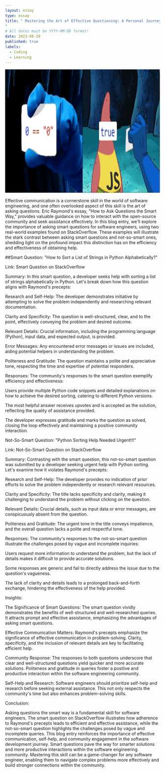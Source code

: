 ```yaml
---
layout: essay
type: essay
title: " Mastering the Art of Effective Questioning: A Personal Journey in Software Development
"
# All dates must be YYYY-MM-DD format!
date: 2023-08-29
published: true
labels:
  - Coding
  - Learning
---
```


<img width="1000px" height="400" class="rounded float-start pe-4" src="../img/difficulty/e10abanner.png">

Effective communication is a cornerstone skill in the world of software engineering, and one often overlooked aspect of this skill is the art of asking questions. Eric Raymond's essay, "How to Ask Questions the Smart Way," provides valuable guidance on how to interact with the open-source community and seek assistance effectively. In this blog entry, we'll explore the importance of asking smart questions for software engineers, using two real-world examples found on StackOverflow. These examples will illustrate the stark contrast between asking smart questions and not-so-smart ones, shedding light on the profound impact this distinction has on the efficiency and effectiveness of obtaining help.

##Smart Question: "How to Sort a List of Strings in Python Alphabetically?"

Link: Smart Question on StackOverflow

Summary:
In this smart question, a developer seeks help with sorting a list of strings alphabetically in Python. Let's break down how this question aligns with Raymond's precepts:

Research and Self-Help: The developer demonstrates initiative by attempting to solve the problem independently and researching relevant documentation.

Clarity and Specificity: The question is well-structured, clear, and to the point, effectively conveying the problem and desired outcome.

Relevant Details: Crucial information, including the programming language (Python), input data, and expected output, is provided.

Error Messages: Any encountered error messages or issues are included, aiding potential helpers in understanding the problem.

Politeness and Gratitude: The question maintains a polite and appreciative tone, respecting the time and expertise of potential responders.

Responses:
The community's responses to the smart question exemplify efficiency and effectiveness:

Users provide multiple Python code snippets and detailed explanations on how to achieve the desired sorting, catering to different Python versions.

The most helpful answer receives upvotes and is accepted as the solution, reflecting the quality of assistance provided.

The developer expresses gratitude and marks the question as solved, closing the loop effectively and maintaining a positive community interaction.

Not-So-Smart Question: "Python Sorting Help Needed Urgent!!!"

Link: Not-So-Smart Question on StackOverflow

Summary:
Contrasting with the smart question, this not-so-smart question was submitted by a developer seeking urgent help with Python sorting. Let's examine how it violates Raymond's precepts:

Research and Self-Help: The developer provides no indication of prior efforts to solve the problem independently or research relevant resources.

Clarity and Specificity: The title lacks specificity and clarity, making it challenging to understand the problem without clicking on the question.

Relevant Details: Crucial details, such as input data or error messages, are conspicuously absent from the question.

Politeness and Gratitude: The urgent tone in the title conveys impatience, and the overall question lacks a polite and respectful tone.

Responses:
The community's responses to the not-so-smart question illustrate the challenges posed by vague and incomplete inquiries:

Users request more information to understand the problem, but the lack of details makes it difficult to provide accurate solutions.

Some responses are generic and fail to directly address the issue due to the question's vagueness.

The lack of clarity and details leads to a prolonged back-and-forth exchange, hindering the effectiveness of the help provided.

Insights:

The Significance of Smart Questions: The smart question vividly demonstrates the benefits of well-structured and well-researched queries. It attracts prompt and effective assistance, emphasizing the advantages of asking smart questions.

Effective Communication Matters: Raymond's precepts emphasize the significance of effective communication in problem-solving. Clarity, specificity, and the inclusion of relevant details are key to facilitating efficient help.

Community Response: The responses to both questions underscore that clear and well-structured questions yield quicker and more accurate solutions. Politeness and gratitude in queries foster a positive and productive interaction within the software engineering community.

Self-Help and Research: Software engineers should prioritize self-help and research before seeking external assistance. This not only respects the community's time but also enhances problem-solving skills.

Conclusion:

Asking questions the smart way is a fundamental skill for software engineers. The smart question on StackOverflow illustrates how adherence to Raymond's precepts leads to efficient and effective assistance, while the not-so-smart question highlights the challenges posed by vague and incomplete queries. This blog entry reinforces the importance of effective communication, self-help, and community engagement in the software development journey. Smart questions pave the way for smarter solutions and more productive interactions within the software engineering community. Mastering this skill can be a game-changer for any software engineer, enabling them to navigate complex problems more effectively and build stronger connections within the community.
